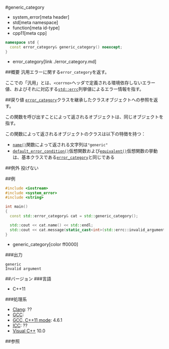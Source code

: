 #generic_category
* system_error[meta header]
* std[meta namespace]
* function[meta id-type]
* cpp11[meta cpp]

```cpp
namespace std {
  const error_category& generic_category() noexcept;
}
```
* error_category[link ./error_category.md]

##概要
汎用エラーに関する`error_category`を返す。

ここでの「汎用」とは、`<cerrno>`ヘッダで定義される環境依存しないエラー値、およびそれに対応する[`std::errc`](errc.md)列挙値によるエラー情報を指す。


##戻り値
[`error_category`](error_category.md)クラスを継承したクラスオブジェクトへの参照を返す。

この関数を呼び出すことによって返されるオブジェクトは、同じオブジェクトを指す。

この関数によって返されるオブジェクトのクラスは以下の特徴を持つ：

- [`name()`](error_category/name.md)関数によって返される文字列は`"generic"`
- [`default_error_condition()`](error_category/default_error_condition.md)仮想関数および[`equivalent()`](error_category/equivalent.md)仮想関数の挙動は、基本クラスである[`error_category`](error_category.md)と同じである


##例外
投げない


##例
```cpp
#include <iostream>
#include <system_error>
#include <string>

int main()
{
  const std::error_category& cat = std::generic_category();

  std::cout << cat.name() << std::endl;
  std::cout << cat.message(static_cast<int>(std::errc::invalid_argument)) << std::endl;
}
```
* generic_category[color ff0000]

###出力
```
generic
Invalid argument
```

##バージョン
###言語
- C++11

###処理系
- [Clang](/implementation.md#clang): ??
- [GCC](/implementation.md#gcc): 
- [GCC, C++11 mode](/implementation.md#gcc): 4.6.1
- [ICC](/implementation.md#icc): ??
- [Visual C++](/implementation.md#visual_cpp) 10.0


##参照
